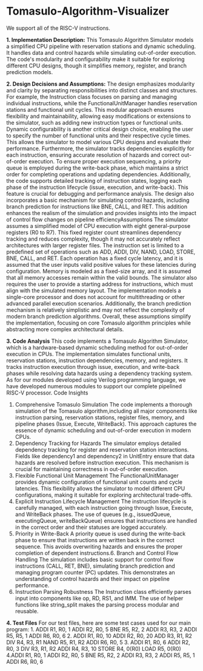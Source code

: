 # Tomasulo-Algorithm-Visualizer

We support all of the RISC-V instructions.


**1. Implementation Description:**
This Tomasulo Algorithm Simulator models a simplified CPU pipeline with reservation
stations and dynamic scheduling. It handles data and control hazards while simulating
out-of-order execution. The code's modularity and configurability make it suitable for
exploring different CPU designs, though it simplifies memory, register, and branch
prediction models.


**2. Design Decisions and Assumptions:**
The design emphasizes modularity and clarity by separating responsibilities into distinct
classes and structures. For example, the Instruction class focuses on parsing and
managing individual instructions, while the FunctionalUnitManager handles reservation
stations and functional unit cycles. This modular approach ensures flexibility and
maintainability, allowing easy modifications or extensions to the simulator, such as
adding new instruction types or functional units.
Dynamic configurability is another critical design choice, enabling the user to specify the
number of functional units and their respective cycle times. This allows the simulator to
model various CPU designs and evaluate their performance. Furthermore, the simulator
tracks dependencies explicitly for each instruction, ensuring accurate resolution of
hazards and correct out-of-order execution.
To ensure proper execution sequencing, a priority queue is employed during the
write-back phase, which maintains a strict order for completing operations and updating
dependencies. Additionally, the code supports detailed tracking of instruction states,
logging each phase of the instruction lifecycle (issue, execution, and write-back). This
feature is crucial for debugging and performance analysis.
The design also incorporates a basic mechanism for simulating control hazards,
including branch prediction for instructions like BNE, CALL, and RET. This addition
enhances the realism of the simulation and provides insights into the impact of control
flow changes on pipeline efficiencyAssumptions
The simulator assumes a simplified model of CPU execution with eight general-purpose
registers (R0 to R7). This fixed register count streamlines dependency tracking and
reduces complexity, though it may not accurately reflect architectures with larger
register files.
The instruction set is limited to a predefined set of operations such as ADD, ADDI, DIV,
NAND, LOAD, STORE, BNE, CALL, and RET. Each operation has a fixed cycle latency,
and it is assumed that the user inputs valid positive values for these latencies during
configuration.
Memory is modeled as a fixed-size array, and it is assumed that all memory accesses
remain within the valid bounds. The simulator also requires the user to provide a
starting address for instructions, which must align with the simulated memory layout.
The implementation models a single-core processor and does not account for
multithreading or other advanced parallel execution scenarios. Additionally, the branch
prediction mechanism is relatively simplistic and may not reflect the complexity of
modern branch prediction algorithms.
Overall, these assumptions simplify the implementation, focusing on core Tomasulo
algorithm principles while abstracting more complex architectural details.


**3. Code Analysis**
This code implements a Tomasulo Algorithm Simulator, which is a hardware-based
dynamic scheduling method for out-of-order execution in CPUs. The implementation
simulates functional units, reservation stations, instruction dependencies, memory, and
registers. It tracks instruction execution through issue, execution, and write-back phases
while resolving data hazards using a dependency tracking system. As for our modules
developed using Verilog programming language, we have developed numerous
modules to support our complete pipelined RISC-V processor.
Code Insights
1. Comprehensive Tomasulo Simulation
The code implements a thorough simulation of the Tomasulo algorithm,including all major components like instruction parsing, reservation
stations, register files, memory, and pipeline phases (Issue, Execute,
WriteBack). This approach captures the essence of dynamic scheduling
and out-of-order execution in modern CPUs.
2. Dependency Tracking for Hazards
The simulator employs detailed dependency tracking for register and
reservation station interactions. Fields like dependency1 and
dependency2 in UnitEntry ensure that data hazards are resolved before
instruction execution. This mechanism is crucial for maintaining
correctness in out-of-order execution.
3. Flexible Functional Unit Management
The FunctionalUnitManager provides dynamic configuration of functional
unit counts and cycle latencies. This flexibility allows the simulator to model
different CPU configurations, making it suitable for exploring architectural
trade-offs.
4. Explicit Instruction Lifecycle Management
The instruction lifecycle is carefully managed, with each instruction going
through Issue, Execute, and WriteBack phases. The use of queues (e.g.,
issuedQueue, executingQueue, writeBackQueue) ensures that
instructions are handled in the correct order and their statuses are logged
accurately.
5. Priority in Write-Back
A priority queue is used during the write-back phase to ensure that
instructions are written back in the correct sequence. This avoids
overwriting hazards and ensures the proper completion of dependent
instructions.6. Branch and Control Flow Handling
The simulation includes basic support for control flow instructions (CALL,
RET, BNE), simulating branch prediction and managing program counter
(PC) updates. This demonstrates an understanding of control hazards and
their impact on pipeline performance.
7. Instruction Parsing Robustness
The Instruction class efficiently parses input into components like op, RD,
RS1, and IMM. The use of helper functions like string_split makes the
parsing process modular and reusable.


**4. Test Files**
For our test files, here are some test cases used for our main program:
1.
ADDI R1, R0, 1
ADDI R2, R0, 5
BNE R5, R2, 2
ADDI R3, R3, 2
ADDI R5, R5, 1
ADDI R6, R0, 6
2.
ADDI R1, R0, 10
ADDI R2, R0, 20
ADD R3, R1, R2
DIV R4, R3, R1
NAND R5, R1, R2
ADDI R6, R0, 5
3.
ADDI R1, R0, 6
ADDI R2, R0, 3
DIV R3, R1, R2
ADDI R4, R3, 10
STORE R4, 0(R0)
LOAD R5, 0(R0)
4.ADDI R1, R0, 1
ADDI R2, R0, 5
BNE R5, R2, 2
ADDI R3, R3, 2
ADDI R5, R5, 1
ADDI R6, R0, 6
